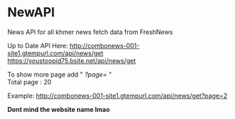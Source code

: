 # NewAPI

News API for all khmer news fetch data from FreshNews

Up to Date API Here: http://combonews-001-site1.gtempurl.com/api/news/get
https://youstoopid75.bsite.net/api/news/get

To show more page add " *?page=* "    
Total page : 20

Example: http://combonews-001-site1.gtempurl.com/api/news/get?page=2

**Dont mind the website name lmao**

